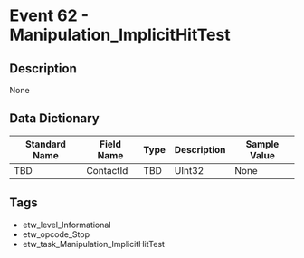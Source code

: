 # Event 62 - Manipulation_ImplicitHitTest

## Description
None

## Data Dictionary
|Standard Name|Field Name|Type|Description|Sample Value|
|---|---|---|---|---|
|TBD|ContactId|TBD|UInt32|None|None|

## Tags
* etw_level_Informational
* etw_opcode_Stop
* etw_task_Manipulation_ImplicitHitTest